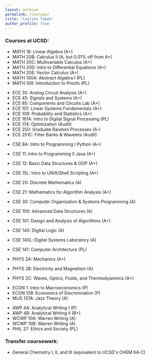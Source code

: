 ```yaml
---
layout: archive
permalink: /courses/
title: "Courses Taken"
author_profile: true
---
```


### Courses at UCSD:
- MATH 18: Linear Algebra (A+)
- MATH 20B: Calculus II (A, but 0.01% off from A+)
- MATH 20C: Multivariable Calculus (A+)
- MATH 20D: Intro to Differential Equations (A+)
- MATH 20E: Vector Calculus (A+)
- MATH 100A: Abstract Algebra I (PL)
- MATH 109: Introduction to Proofs (PL)
<!-- -->

- ECE 35: Analog Circuit Analysis (A+)
- ECE 45: Signals and Systems (A+)
- ECE 65: Components and Circuits Lab (A+)
- ECE 101: Linear Systems Fundamentals (A+)
- ECE 109: Probability and Statistics (A+)
- ECE 161A: Intro to Digital Signal Processing (PL)
- ECE 174: Optimization (Audit)
- ECE 250: Graduate Random Processes (A-)
- ECE 251C: Filter Banks & Wavelets (Audit)

<!-- -->
- CSE 8A: Intro to Programming I Python (A+)
- CSE 11: Intro to Programming II Java (A+)
- CSE 12: Basic Data Structures & OOP (A+)
- CSE 15L: Intro to UNIX/Shell Scripting (A+)
- CSE 20: Discrete Mathematics (A)
- CSE 21: Mathematics for Algorithm Analysis (A+)
- CSE 30: Computer Organization & Systems Programming (A)
- CSE 100: Advanced Data Structures (A)
- CSE 101: Design and Analysis of Algorithms (A+)
- CSE 140: Digital Logic (A)
- CSE 140L: Digital Systems Laboratory (A)
- CSE 141: Computer Architecture (PL)

- PHYS 2A: Mechanics (A+)
- PHYS 2B: Electricity and Magnetism (A)
- PHYS 2C: Waves, Optics, Fluids, and Thermodyanmics (A+)
  
<!-- -->
- ECON 1: Intro to Macroeconomics (P)
- ECON 138: Economics of Discrimination (P)
- MUS 137A: Jazz Theory (A)

<!-- -->
- AWP 4A: Analytical Writing I (P)
- AWP 4B: Analytical Writing II (B+)
- WCWP 10A: Warren Writing (A)
- WCWP 10B: Warren Writing (A)
- PHIL 27: Ethics and Society (PL) 

<!-- -->

### Transfer coursework:

- General Chemistry I, II, and III (equivalent to UCSD's CHEM 6A-C)
